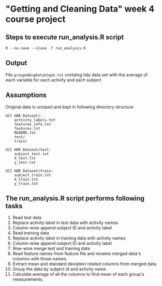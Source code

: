 # "Getting and Cleaning Data" week 4 course project

## Steps to execute run_analysis.R script
`R --no-save --slave -f run_analysis.R`

## Output
File `groupedAvgDataStep5.txt` containg tidy data set with the average of each variable for each activity and each subject 

## Assumptions
Original data is unziped and kept in following directory structure

    UCI HAR Dataset/:
        activity_labels.txt
        features_info.txt
        features.txt
        README.txt
        test/
        train/
    
    UCI HAR Dataset/test:
        subject_test.txt  
        X_test.txt 
        y_test.txt
    
    UCI HAR Dataset/train:
        subject_train.txt
        X_train.txt
        y_train.txt

## The run_analysis.R script performs following tasks 
1. Read test data
2. Replace activity label in test data with activity names
3. Column-wise append subject ID and activity label
4. Read training data
5. Replace activity label in training data with activity names
6. Column-wise append subject ID and activity label
7. Row-wise merge test and training data
8. Read feature names from feature file and rename merged data's columns with those names.
9. Extract mean and standard deviation related columns from merged data.
10. Group the data by subject id and activity name.
11. Calculate average of all the columns to find mean of each group's measurements.
